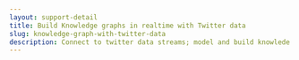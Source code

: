 ```yaml
---
layout: support-detail
title: Build Knowledge graphs in realtime with Twitter data
slug: knowledge-graph-with-twitter-data
description: Connect to twitter data streams; model and build knowlede graph
---
```

